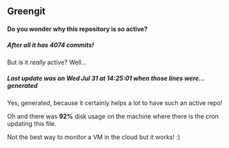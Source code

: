 ## Greengit

#### Do you wonder why this repository is so active?

##### After all it has 4074 commits!

But is it *really* active? Well...

##### Last update was on Wed Jul 31 at 14:25:01 when those lines were... generated

Yes, generated, because it certainly helps a lot to have such an active repo!

Oh and there was **92%** disk usage on the machine
where there is the cron updating this file.

Not the best way to monitor a VM in the cloud but it works! :)
